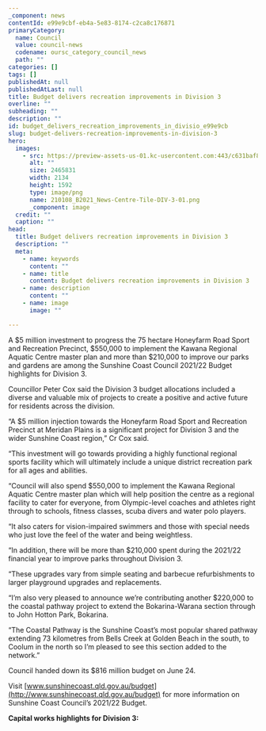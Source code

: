 ```yaml
---
_component: news
contentId: e99e9cbf-eb4a-5e83-8174-c2ca8c176871
primaryCategory:
  name: Council
  value: council-news
  codename: oursc_category_council_news
  path: ""
categories: []
tags: []
publishedAt: null
publishedAtLast: null
title: Budget delivers recreation improvements in Division 3
overline: ""
subheading: ""
description: ""
id: budget_delivers_recreation_improvements_in_divisio_e99e9cb
slug: budget-delivers-recreation-improvements-in-division-3
hero:
  images:
    - src: https://preview-assets-us-01.kc-usercontent.com:443/c631baf8-1b46-001f-580c-d0001b68b4a8/931a29d9-fb9b-410c-a8ac-6d59923866a3/210108_B2021_News-Centre-Tile-DIV-3-01.png
      alt: ""
      size: 2465831
      width: 2134
      height: 1592
      type: image/png
      name: 210108_B2021_News-Centre-Tile-DIV-3-01.png
      _component: image
  credit: ""
  caption: ""
head:
  title: Budget delivers recreation improvements in Division 3
  description: ""
  meta:
    - name: keywords
      content: ""
    - name: title
      content: Budget delivers recreation improvements in Division 3
    - name: description
      content: ""
    - name: image
      image: ""

---
```

A $5 million investment to progress the 75 hectare Honeyfarm Road Sport and Recreation Precinct, $550,000 to implement the Kawana Regional Aquatic Centre master plan and more than $210,000 to improve our parks and gardens are among the Sunshine Coast Council 2021/22 Budget highlights for Division 3.

Councillor Peter Cox said the Division 3 budget allocations included a diverse and valuable mix of projects to create a positive and active future for residents across the division.

“A $5 million injection towards the Honeyfarm Road Sport and Recreation Precinct at Meridan Plains is a significant project for Division 3 and the wider Sunshine Coast region,” Cr Cox said.

“This investment will go towards providing a highly functional regional sports facility which will ultimately include a unique district recreation park for all ages and abilities.

“Council will also spend $550,000 to implement the Kawana Regional Aquatic Centre master plan which will help position the centre as a regional facility to cater for everyone, from Olympic-level coaches and athletes right through to schools, fitness classes, scuba divers and water polo players. 

“It also caters for vision-impaired swimmers and those with special needs who just love the feel of the water and being weightless.

“In addition, there will be more than $210,000 spent during the 2021/22 financial year to improve parks throughout Division 3.

“These upgrades vary from simple seating and barbecue refurbishments to larger playground upgrades and replacements.

“I’m also very pleased to announce we’re contributing another $220,000 to the coastal pathway project to extend the Bokarina-Warana section through to John Hotton Park, Bokarina.

“The Coastal Pathway is the Sunshine Coast’s most popular shared pathway extending 73 kilometres from Bells Creek at Golden Beach in the south, to Coolum in the north so I’m pleased to see this section added to the network.”

Council handed down its $816 million budget on June 24.

Visit [www.sunshinecoast.qld.gov.au/budget](http://www.sunshinecoast.qld.gov.au/budget)
&#x20;for more information on Sunshine Coast Council’s 2021/22 Budget.

**Capital works highlights for Division 3:**
